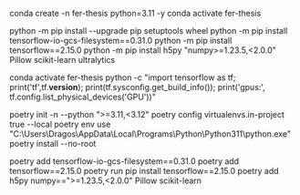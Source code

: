 <!-- Current Instructions -->
conda create -n fer-thesis python=3.11 -y
conda activate fer-thesis

python -m pip install --upgrade pip setuptools wheel
python -m pip install tensorflow-io-gcs-filesystem==0.31.0
python -m pip install tensorflow==2.15.0
python -m pip install h5py "numpy>=1.23.5,<2.0.0" Pillow scikit-learn ultralytics


conda activate fer-thesis
python -c "import tensorflow as tf; print('tf',tf.__version__); print(tf.sysconfig.get_build_info()); print('gpus:', tf.config.list_physical_devices('GPU'))"

<!-- Old Insructions (what we had when using poetry) -->

poetry init -n --python ">=3.11,<3.12"
poetry config virtualenvs.in-project true --local
poetry env use "C:\Users\Dragos\AppData\Local\Programs\Python\Python311\python.exe"
poetry install --no-root

poetry add tensorflow-io-gcs-filesystem==0.31.0
poetry add tensorflow==2.15.0
poetry run pip install tensorflow==2.15.0
poetry add h5py numpy==">=1.23.5,<2.0.0" Pillow scikit-learn

<!-- pyproject.toml:
python = ">=3.11,<3.12"
tensorflow-io-gcs-filesystem = "0.31.0"
tensorflow = "2.15.0"
h5py = "^3.15.0"
numpy = ">=1.23.5,<2.0.0"
pillow = "^11.3.0"
scikit-learn = "^1.7.2"
ultralytics = "^8.3.218" -->

<!--  -->